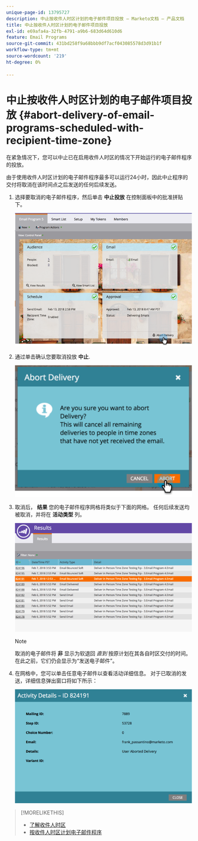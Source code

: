 ```yaml
---
unique-page-id: 13795727
description: 中止按收件人时区计划的电子邮件项目投放 — Marketo文档 — 产品文档
title: 中止按收件人时区计划的电子邮件项目投放
exl-id: e69afa4a-32fb-4791-a9b6-683d64d610d6
feature: Email Programs
source-git-commit: 431bd258f9a68bbb9df7acf043085578d3d91b1f
workflow-type: tm+mt
source-wordcount: '219'
ht-degree: 0%

---
```


# 中止按收件人时区计划的电子邮件项目投放 {#abort-delivery-of-email-programs-scheduled-with-recipient-time-zone}

在紧急情况下，您可以中止已在启用收件人时区的情况下开始运行的电子邮件程序的投放。

由于使用收件人时区计划的电子邮件程序最多可以运行24小时，因此中止程序的交付将取消在该时间点之后发送的任何后续发送。

1. 选择要取消的电子邮件程序，然后单击 **中止投放** 在控制面板中的批准拼贴下。

   ![](assets/ptz-abortdelivery.png)

1. 通过单击确认您要取消投放 **中止**.

   ![](assets/image2018-2-23-11-3a20-3a27.png)

1. 取消后， **结果** 您的电子邮件程序网格将类似于下面的网格。 任何后续发送均被取消，并将在 **活动类型** 列。

   ![](assets/image2018-2-23-11-3a22-3a11.png)

   >[!NOTE]
   >
   >取消的电子邮件将 **非** 显示为软退回 *直到* 按原计划在其各自时区交付的时间。 在此之前，它们仍会显示为“发送电子邮件”。

1. 在网格中，您可以单击任意电子邮件以查看活动详细信息。 对于已取消的发送，详细信息弹出窗口将如下所示：

   ![](assets/image2018-2-23-11-3a30-3a46.png)

>[!MORELIKETHIS]
>
>* [了解收件人时区](/help/marketo/product-docs/email-marketing/email-programs/email-program-actions/scheduling-with-recipient-time-zone/understanding-recipient-time-zone.md)
>* [按收件人时区计划电子邮件程序](/help/marketo/product-docs/email-marketing/email-programs/email-program-actions/scheduling-with-recipient-time-zone/schedule-email-programs-with-recipient-time-zone.md)
